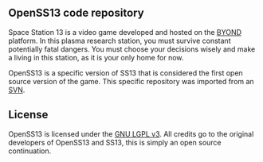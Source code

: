## OpenSS13 code repository
Space Station 13 is a video game developed and hosted on the [BYOND](http://www.byond.com/) platform. In this plasma research station, you must survive constant potentially fatal 
dangers. You must choose your decisions wisely and make a living in this station, as it is your only home for now.

OpenSS13 is a specific version of SS13 that is considered the first open source version of the game. This specific repository was imported from an [SVN](http://svn.code.sf.net/p/openss13/code/). 

## License

OpenSS13 is licensed under the [GNU LGPL v3](https://www.gnu.org/licenses/lgpl-3.0.en.html). All credits go to the original developers of OpenSS13 and SS13, this is simply an open source continuation. 

